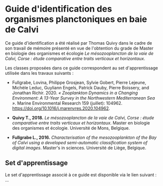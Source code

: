# Guide d'identification des organismes planctoniques en baie de Calvi

Ce guide d'identification a été réalisé par Thomas Quivy dans le cadre de son travail de mémoire présenté en vue de l'obtention du grade de Master en biologie des organismes et écologie *Le mésozooplancton de la vaie de Calvi, Corse : étude comparative entre traits verticaux et horizontaux*.

Les classes proposées dans ce guide correspondent au set d'apprentissage utilisée dans les travaux suivants :

- Fullgrabe, Lovina, Philippe Grosjean, Sylvie Gobert, Pierre Lejeune, Michèle Leduc, Guyliann Engels, Patrick Dauby, Pierre Boissery, and Jonathan Richir. 2020. *« Zooplankton Dynamics in a Changing Environment: A 13-Year Survey in the Northwestern Mediterranean Sea »*. Marine Environmental Research 159 (juillet): 104962. <https://doi.org/10.1016/j.marenvres.2020.104962>.

- **Quivy T., 2018.** *Le mésozooplancton de la vaie de Calvi, Corse : étude comparative entre traits verticaux et horizontaux*. Master en biologie des organismes et écologie. Université de Mons, Belgique.

- **Fullgrabe L., 2016.** *Characterisation of the mesozooplankton of the Bay of Calvi using a developed semi-automatic classification system of digital images*. Master's in sciences. Université de Liège, Belgique.

## Set d'apprentissage

Le set d'apprentissage associé à ce guide est disponible via le lien suivant : ...








